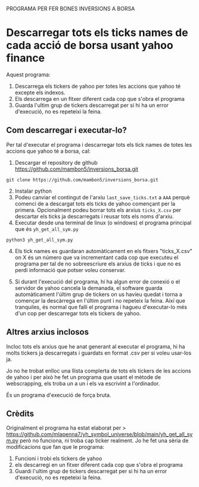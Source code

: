 PROGRAMA PER FER BONES INVERSIONS A BORSA

# Descarregar tots els ticks names de cada acció de borsa usant yahoo finance

Aquest programa:

1. Descarrega els tickers de yahoo per totes les accions que yahoo té excepte els indexos.
2. Els descarrega en un fitxer diferent cada cop que s'obra el programa
3. Guarda l'ultim grup de tickers descarregat per si hi ha un error d'execució, no es repeteixi la feina.

## Com descarregar i executar-lo?

Per tal d'executar el programa i descarregar tots els tick names de totes les accions que yahoo té a borsa, cal:

1. Descargar el repository de github https://github.com/mambon5/inversions_borsa.git
```
git clone https://github.com/mambon5/inversions_borsa.git
```

2. Instalar python
3. Podeu canviar el contingut de l'arxiu `last_save_ticks.txt` a `AAA` perquè comenci de a descargat tots els ticks de yahoo començant per la primera. Opcionalment podeu borrar tots els arxius `ticks_X.csv` per descartar els ticks ja descarregats i reusar tots els noms d'arxiu.
4. Executar desde una terminal de linux (o windows) el programa principal que és `yh_get_all_sym.py`
   
```
python3 yh_get_all_sym.py
```

4. Els tick names es guardaran automàticament en els fitxers "ticks_X.csv" on X és un número que va incrementant cada cop que executeu el programa per tal de no sobreescriure els arxius de ticks i que no es perdi informació que potser voleu conservar.

5. Si durant l'execució del programa, hi ha algun error de conexió o el servidor de yahoo cancela la demanada, el software guarda automàticament l'últim grup de tickers on us havíeu quedat i torna a començar la descàrrega en l'últim punt i no repeteix la feina. Així que tranquiles, és normal que falli el programa i hagueu d'executar-lo més d'un cop per descarregar tots els tickers de yahoo.

## Altres arxius inclosos

Incloc tots els arxius que he anat generant al executar el programa, hi ha molts tickers ja descarregats i guardats en format .csv per si voleu usar-los ja. 

Jo no he trobat enlloc una llista complerta de tots els tickers de les accions de yahoo i per això he fet un programa que usant el mètode de webscrapping, els troba un a un i els va escrivint a l'ordinador.

És un programa d'execució de força bruta.

## Crèdits

Originalment el programa ha estat elaborat per > https://github.com/mlapenna7/yh_symbol_universe/blob/main/yh_get_all_sym.py però no funciona, ni troba cap ticker realment. Jo he fet una sèria de modificacions que fan que le programa:
1. Funcioni i trobi els tickers de yahoo
2. els descarregi en un fitxer diferent cada cop que s'obra el programa
3. Guardi l'ultim grup de tickers descarregat per si hi ha un error d'execució, no es repeteixi la feina.

